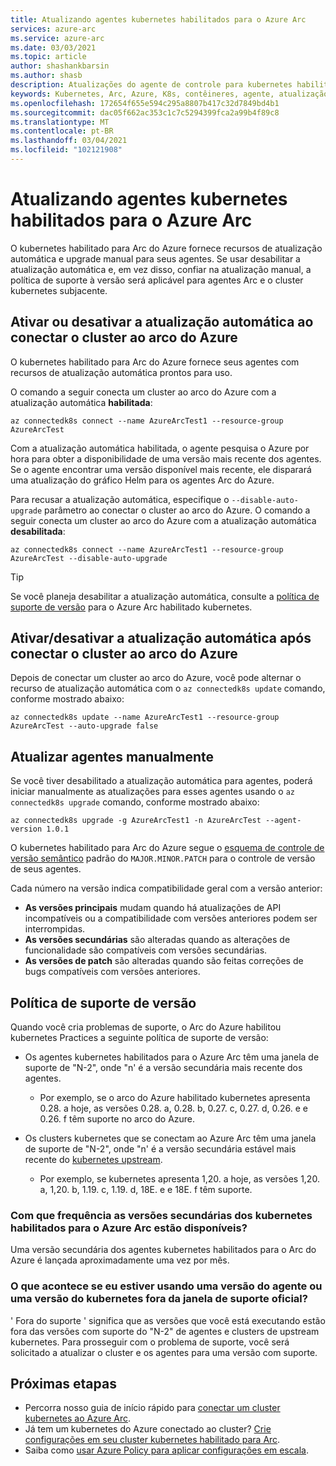 ```yaml
---
title: Atualizando agentes kubernetes habilitados para o Azure Arc
services: azure-arc
ms.service: azure-arc
ms.date: 03/03/2021
ms.topic: article
author: shashankbarsin
ms.author: shasb
description: Atualizações do agente de controle para kubernetes habilitados para o Azure Arc
keywords: Kubernetes, Arc, Azure, K8s, contêineres, agente, atualização
ms.openlocfilehash: 172654f655e594c295a8807b417c32d7849bd4b1
ms.sourcegitcommit: dac05f662ac353c1c7c5294399fca2a99b4f89c8
ms.translationtype: MT
ms.contentlocale: pt-BR
ms.lasthandoff: 03/04/2021
ms.locfileid: "102121908"
---
```

# <a name="upgrading-azure-arc-enabled-kubernetes-agents"></a>Atualizando agentes kubernetes habilitados para o Azure Arc

O kubernetes habilitado para Arc do Azure fornece recursos de atualização automática e upgrade manual para seus agentes. Se usar desabilitar a atualização automática e, em vez disso, confiar na atualização manual, a política de suporte à versão será aplicável para agentes Arc e o cluster kubernetes subjacente.

## <a name="toggle-auto-upgrade-on-or-off-when-connecting-cluster-to-azure-arc"></a>Ativar ou desativar a atualização automática ao conectar o cluster ao arco do Azure

O kubernetes habilitado para Arc do Azure fornece seus agentes com recursos de atualização automática prontos para uso.

O comando a seguir conecta um cluster ao arco do Azure com a atualização automática **habilitada**:

```console
az connectedk8s connect --name AzureArcTest1 --resource-group AzureArcTest
```

Com a atualização automática habilitada, o agente pesquisa o Azure por hora para obter a disponibilidade de uma versão mais recente dos agentes. Se o agente encontrar uma versão disponível mais recente, ele disparará uma atualização do gráfico Helm para os agentes Arc do Azure.

Para recusar a atualização automática, especifique o `--disable-auto-upgrade` parâmetro ao conectar o cluster ao arco do Azure. O comando a seguir conecta um cluster ao arco do Azure com a atualização automática **desabilitada**:

```console
az connectedk8s connect --name AzureArcTest1 --resource-group AzureArcTest --disable-auto-upgrade
```

> [!TIP]
> Se você planeja desabilitar a atualização automática, consulte a [política de suporte de versão](#version-support-policy) para o Azure Arc habilitado kubernetes.

## <a name="toggle-auto-upgrade-onoff-after-connecting-cluster-to-azure-arc"></a>Ativar/desativar a atualização automática após conectar o cluster ao arco do Azure

Depois de conectar um cluster ao arco do Azure, você pode alternar o recurso de atualização automática com o `az connectedk8s update` comando, conforme mostrado abaixo:

```console
az connectedk8s update --name AzureArcTest1 --resource-group AzureArcTest --auto-upgrade false
```

## <a name="manually-upgrade-agents"></a>Atualizar agentes manualmente

Se você tiver desabilitado a atualização automática para agentes, poderá iniciar manualmente as atualizações para esses agentes usando o `az connectedk8s upgrade` comando, conforme mostrado abaixo:

```console
az connectedk8s upgrade -g AzureArcTest1 -n AzureArcTest --agent-version 1.0.1
```

O kubernetes habilitado para Arc do Azure segue o [esquema de controle de versão semântico](https://semver.org/) padrão do `MAJOR.MINOR.PATCH` para o controle de versão de seus agentes. 

Cada número na versão indica compatibilidade geral com a versão anterior:

* **As versões principais** mudam quando há atualizações de API incompatíveis ou a compatibilidade com versões anteriores podem ser interrompidas.
* **As versões secundárias** são alteradas quando as alterações de funcionalidade são compatíveis com versões secundárias.
* **As versões de patch** são alteradas quando são feitas correções de bugs compatíveis com versões anteriores.

## <a name="version-support-policy"></a>Política de suporte de versão

Quando você cria problemas de suporte, o Arc do Azure habilitou kubernetes Practices a seguinte política de suporte de versão:

* Os agentes kubernetes habilitados para o Azure Arc têm uma janela de suporte de "N-2", onde "n' é a versão secundária mais recente dos agentes. 
  * Por exemplo, se o arco do Azure habilitado kubernetes apresenta 0.28. a hoje, as versões 0.28. a, 0.28. b, 0.27. c, 0.27. d, 0.26. e e 0.26. f têm suporte no arco do Azure.

* Os clusters kubernetes que se conectam ao Azure Arc têm uma janela de suporte de "N-2", onde "n' é a versão secundária estável mais recente do [kubernetes upstream](https://github.com/kubernetes/kubernetes/releases). 
  * Por exemplo, se kubernetes apresenta 1,20. a hoje, as versões 1,20. a, 1,20. b, 1.19. c, 1.19. d, 18E. e e 18E. f têm suporte.

### <a name="how-often-are-minor-version-releases-of-azure-arc-enabled-kubernetes-available"></a>Com que frequência as versões secundárias dos kubernetes habilitados para o Azure Arc estão disponíveis?

Uma versão secundária dos agentes kubernetes habilitados para o Arc do Azure é lançada aproximadamente uma vez por mês.

### <a name="what-happens-if-im-using-an-agent-version-or-a-kubernetes-version-outside-the-official-support-window"></a>O que acontece se eu estiver usando uma versão do agente ou uma versão do kubernetes fora da janela de suporte oficial?

' Fora do suporte ' significa que as versões que você está executando estão fora das versões com suporte do "N-2" de agentes e clusters de upstream kubernetes. Para prosseguir com o problema de suporte, você será solicitado a atualizar o cluster e os agentes para uma versão com suporte.

## <a name="next-steps"></a>Próximas etapas

* Percorra nosso guia de início rápido para [conectar um cluster kubernetes ao Azure Arc](./connect-cluster.md).
* Já tem um kubernetes do Azure conectado ao cluster? [Crie configurações em seu cluster kubernetes habilitado para Arc](./use-gitops-connected-cluster.md).
* Saiba como [usar Azure Policy para aplicar configurações em escala](./use-azure-policy.md).